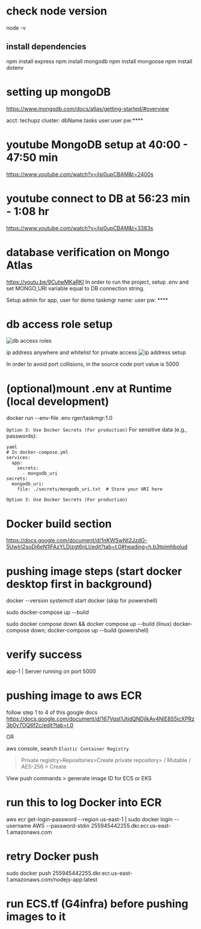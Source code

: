 # check node version
node -v

## install dependencies
npm install express
npm install mongodb
npm install mongoose
npm install dotenv

# setting up mongoDB
https://www.mongodb.com/docs/atlas/getting-started/#overview

acct: techupz
cluster: dbName.tasks
user:user
pw:**** 
# youtube MongoDB setup at 40:00 - 47:50 min
https://www.youtube.com/watch?v=jIsj0upCBAM&t=2400s

# youtube connect to DB at 56:23 min - 1:08 hr
https://www.youtube.com/watch?v=jIsj0upCBAM&t=3383s

# database verification on Mongo Atlas
https://youtu.be/9CutwMKaRKI
In order to run the project, setup .env and set MONGO_URI variable equal to DB connection string.

Setup admin for app, user for demo taskmgr
name: user
pw: ****

# db access role setup
![db access roles](/images/image.png)

ip address anywhere and whitelist for private access
![ip address setup](/images/ipaddr.png)


In order to avoid port collisions, in the source code port value is 5000

# (optional)mount .env at Runtime (local development)
docker run --env-file .env rger/taskmgr:1.0

`Option 3: Use Docker Secrets (For production)`
For sensitive data (e.g., passwords):
```
yaml
# In docker-compose.yml
services:
  app:
    secrets:
      - mongodb_uri
secrets:
  mongodb_uri:
    file: ./secrets/mongodb_uri.txt  # Store your URI here
```
`Option 3: Use Docker Secrets (For production)`

# Docker build section
https://docs.google.com/document/d/1nKWSwNt2JzdG-5UwIrl2soDj6eN1lFAzYLDizgt6nLI/edit?tab=t.0#heading=h.b3tpimhbolud


 # pushing image steps (start docker desktop first in background)
 docker --version
 systemctl start docker (skip for powershell)


 sudo docker-compose up --build

sudo docker compose down && docker compose up --build (linux)
docker-compose down; docker-compose up --build (powershell)

# verify success
app-1  | Server running on port 5000

# pushing image to aws ECR 
follow step 1 to 4 of this google docs
https://docs.google.com/document/d/167Vqst1JtidQNDjlkAv4NlE8S5icXPRz3b0y7OQ6f2c/edit?tab=t.0

OR

aws console, search `Elastic Container Registry`
>Private registry>Repositories>Create private repository><name> / Mutable / AES-256 > Create

View push commands > generate image ID for ECS or EKS



# run this to log Docker into ECR
aws ecr get-login-password --region us-east-1 | sudo docker login --username AWS --password-stdin 255945442255.dkr.ecr.us-east-1.amazonaws.com
# retry Docker push
sudo docker push 255945442255.dkr.ecr.us-east-1.amazonaws.com/nodejs-app:latest

# run ECS.tf (G4infra) before pushing images to it